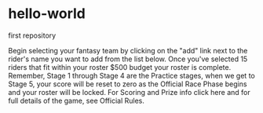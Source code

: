 # hello-world
first repository

Begin selecting your fantasy team by clicking on the "add" link next to the rider's name you want to add from the list below. Once you've selected 15 riders that fit within your roster $500 budget your roster is complete. Remember, Stage 1 through Stage 4 are the Practice stages, when we get to Stage 5, your score will be reset to zero as the Official Race Phase begins and your roster will be locked. For Scoring and Prize info click here and for full details of the game, see Official Rules.
